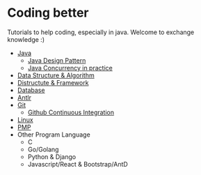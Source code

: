 # Coding better 

Tutorials to help coding, especially in java. Welcome to exchange knowledge :)

- [Java](java/README.md)
  - [Java Design Pattern](https://github.com/iluwatar/java-design-patterns)
  - [Java Concurrency in practice](http://jcip.net/) 
- [Data Structure & Algorithm](data_structure_algorithm/README.md) 
- [Distructute & Framework](framework/README.md)
- [Database](database/README.md)
- [Antlr](antlr4/README.md)
- [Git](git/README.md)
  - [Github Continuous Integration](https://github.com/marketplace/category/continuous-integration)
- [Linux](linux/README.md)
- [PMP](pmp/README.md)
- Other Program Language
  - C
  - Go/Golang
  - Python & Django
  - Javascript/React & Bootstrap/AntD


